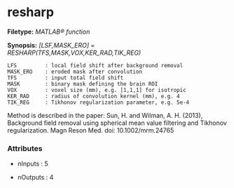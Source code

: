# resharp

**Filetype:** _MATLAB&reg; function_

**Synopsis:** _[LSF,MASK_ERO] = RESHARP(TFS,MASK,VOX,KER_RAD,TIK_REG)_

    LFS         : local field shift after background removal
    MASK_ERO    : eroded mask after convolution
    TFS         : input total field shift
    MASK        : binary mask defining the brain ROI
    VOX         : voxel size (mm), e.g. [1,1,1] for isotropic
    KER_RAD     : radius of convolution kernel (mm), e.g. 4
    TIK_REG     : Tikhonov regularization parameter, e.g. 5e-4

Method is described in the paper:
Sun, H. and Wilman, A. H. (2013),
Background field removal using spherical mean value filtering and Tikhonov regularization.
Magn Reson Med. doi: 10.1002/mrm.24765


### Attributes


- nInputs : 5

- nOutputs : 4
